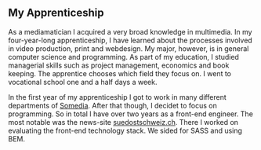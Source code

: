 ## My Apprenticeship

As a mediamatician I acquired a very broad knowledge in multimedia. In my four-year-long apprenticeship, I have learned about the processes involved in video production, print and webdesign. My major, however, is in general computer science and programming. As part of my education, I studied managerial skills such as project management, economics and book keeping. The apprentice chooses which field they focus on. I went to vocational school one and a half days a week.

In the first year of my apprenticeship I got to work in many different departments of [Somedia](http://www.somedia.ch). After that though, I decidet to focus on programming. So in total I have over two years as a front-end engineer. The most notable was the news-site [suedostschweiz.ch](http://www.suedostschweiz.ch/). There I worked on evaluating the front-end technology stack. We sided for SASS and using BEM.


